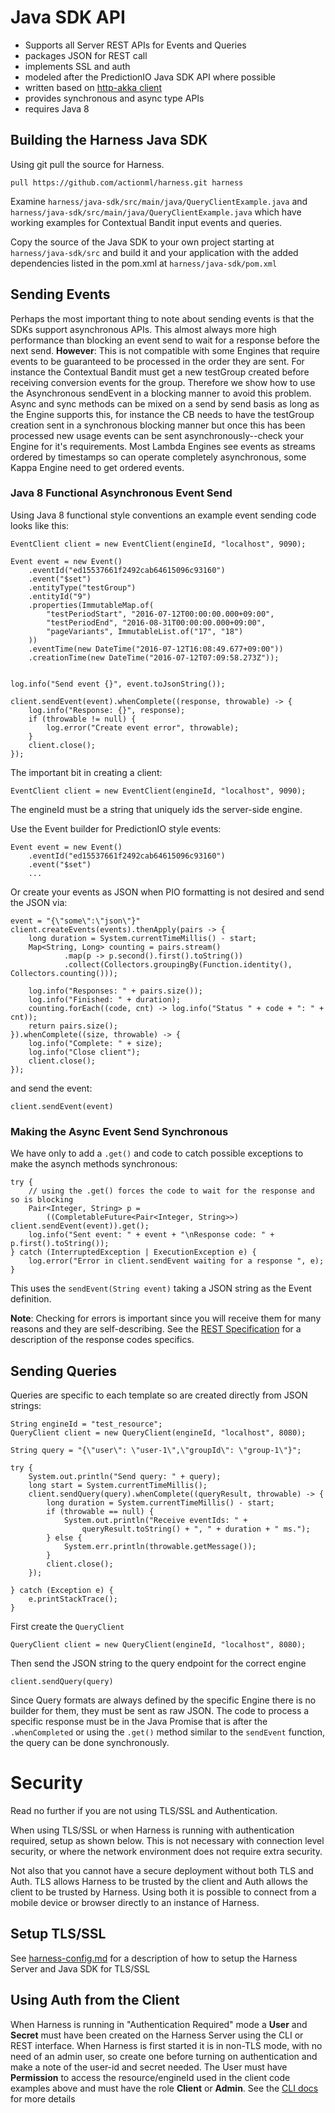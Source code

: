 # Java SDK API

 - Supports all Server REST APIs for Events and Queries
 - packages JSON for REST call
 - implements SSL and auth
 - modeled after the PredictionIO Java SDK API where possible
 - written based on [http-akka client](http://doc.akka.io/docs/akka-http/current/java/http/introduction.html#http-client-api)
 - provides synchronous and async type APIs
 - requires Java 8

## Building the Harness Java SDK

Using git pull the source for Harness.

    pull https://github.com/actionml/harness.git harness   
    
Examine `harness/java-sdk/src/main/java/QueryClientExample.java` and `harness/java-sdk/src/main/java/QueryClientExample.java` which have working examples for Contextual Bandit input events and queries.

Copy the source of the Java SDK to your own project starting at `harness/java-sdk/src` and build it and your application with the added dependencies listed in the pom.xml at `harness/java-sdk/pom.xml`

## Sending Events 

Perhaps the most important thing to note about sending events is that the SDKs support asynchronous APIs. This almost always more high performance than blocking an event send to wait for a response before the next send. **However**: This is not compatible with some Engines that require events to be guaranteed to be processed in the order they are sent. For instance the Contextual Bandit must get a new testGroup created before receiving conversion events for the group. Therefore we show how to use the Asynchronous sendEvent in a blocking manner to avoid this problem. Async and sync methods can be mixed on a send by send basis as long as the Engine supports this, for instance the CB needs to have the testGroup creation sent in a synchronous blocking manner but once this has been processed new usage events can be sent asynchronously--check your Engine for it's requirements. Most Lambda Engines see events as streams ordered by timestamps so can operate completely asynchronous, some Kappa Engine need to get ordered events.

### Java 8 Functional Asynchronous Event Send

Using Java 8 functional style conventions an example event sending code looks like this:

    EventClient client = new EventClient(engineId, "localhost", 9090);
        
    Event event = new Event()
        .eventId("ed15537661f2492cab64615096c93160")
        .event("$set")
        .entityType("testGroup")
        .entityId("9")
        .properties(ImmutableMap.of(
            "testPeriodStart", "2016-07-12T00:00:00.000+09:00",
            "testPeriodEnd", "2016-08-31T00:00:00.000+09:00",
            "pageVariants", ImmutableList.of("17", "18")
        ))
        .eventTime(new DateTime("2016-07-12T16:08:49.677+09:00"))
        .creationTime(new DateTime("2016-07-12T07:09:58.273Z"));
        
        
    log.info("Send event {}", event.toJsonString());
    
    client.sendEvent(event).whenComplete((response, throwable) -> {
        log.info("Response: {}", response);
        if (throwable != null) {
            log.error("Create event error", throwable);
        }
        client.close();
    });


The important bit in creating a client:

    EventClient client = new EventClient(engineId, "localhost", 9090);
    
The engineId must be a string that uniquely ids the server-side engine. 

Use the Event builder for PredictionIO style events:

    Event event = new Event()
        .eventId("ed15537661f2492cab64615096c93160")
        .event("$set")
        ...

Or create your events as JSON when PIO formatting is not desired and send the JSON via:

    event = "{\"some\":\"json\"}"
    client.createEvents(events).thenApply(pairs -> {
        long duration = System.currentTimeMillis() - start;
        Map<String, Long> counting = pairs.stream()
                .map(p -> p.second().first().toString())
                .collect(Collectors.groupingBy(Function.identity(), Collectors.counting()));
    
        log.info("Responses: " + pairs.size());
        log.info("Finished: " + duration);
        counting.forEach((code, cnt) -> log.info("Status " + code + ": " + cnt));
        return pairs.size();
    }).whenComplete((size, throwable) -> {
        log.info("Complete: " + size);
        log.info("Close client");
        client.close();
    });


and send the event:

    client.sendEvent(event)
    
### Making the Async Event Send Synchronous

We have only to add a `.get()` and code to catch possible exceptions to make the asynch methods synchronous:

    try {
        // using the .get() forces the code to wait for the response and so is blocking
        Pair<Integer, String> p = 
            ((CompletableFuture<Pair<Integer, String>>) client.sendEvent(event)).get();
        log.info("Sent event: " + event + "\nResponse code: " + p.first().toString());
    } catch (InterruptedException | ExecutionException e) {
        log.error("Error in client.sendEvent waiting for a response ", e);
    }

This uses the `sendEvent(String event)` taking a JSON string as the 
Event definition. 

**Note**: Checking for errors is important since you will receive them for many reasons and they are self-describing. See the [REST Specification](https://github.com/actionml/harness/blob/master/rest_spec.md) for a description of the response codes specifics.

## Sending Queries

Queries are specific to each template so are created directly from JSON strings:

    String engineId = "test_resource";
    QueryClient client = new QueryClient(engineId, "localhost", 8080);
    
    String query = "{\"user\": \"user-1\",\"groupId\": \"group-1\"}";
    
    try {
        System.out.println("Send query: " + query);
        long start = System.currentTimeMillis();
        client.sendQuery(query).whenComplete((queryResult, throwable) -> {
            long duration = System.currentTimeMillis() - start;
            if (throwable == null) {
                System.out.println("Receive eventIds: " + 
                    queryResult.toString() + ", " + duration + " ms.");
            } else {
                System.err.println(throwable.getMessage());
            }
            client.close();
        });
    
    } catch (Exception e) {
        e.printStackTrace();
    }

First create the `QueryClient`

    QueryClient client = new QueryClient(engineId, "localhost", 8080);

Then send the JSON string to the query endpoint for the correct engine

    client.sendQuery(query)

Since Query formats are always defined by the specific Engine there is no builder for them, they must be sent as raw JSON. The code to process a specific response must be in the Java Promise that is after the `.whenCompleted` or using the `.get()` method similar to the `sendEvent` function, the query can be done synchronously.

# Security

Read no further if you are not using TLS/SSL and Authentication.

When using TLS/SSL or when Harness is running with authentication required, setup as shown below. This is not necessary with connection level security, or where the network environment does not require extra security.

Not also that you cannot have a secure deployment without both TLS and Auth. TLS allows Harness to be trusted by the client and Auth allows the client to be trusted by Harness. Using both it is possible to connect from a mobile device or browser directly to an instance of Harness.

## Setup TLS/SSL

See [harness-config.md](harness-config.md) for a description of how to setup the Harness Server and Java SDK for TLS/SSL
    
## Using Auth from the Client

When Harness is running in "Authentication Required" mode a **User** and **Secret** must have been created on the Harness Server using the CLI or REST interface. When Harness is first started it is in non-TLS mode, with no need of an admin user, so create one before turning on authentication and make a note of the user-id and secret needed. The User must have **Permission** to access the resource/engineId used in the client code examples above and must have the role **Client** or **Admin**. See the [CLI docs](commands.md) for more details

  